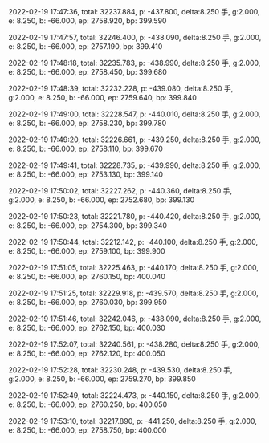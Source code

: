 2022-02-19 17:47:36, total: 32237.884, p: -437.800, delta:8.250 手, g:2.000, e: 8.250, b: -66.000, ep: 2758.920, bp: 399.590

2022-02-19 17:47:57, total: 32246.400, p: -438.090, delta:8.250 手, g:2.000, e: 8.250, b: -66.000, ep: 2757.190, bp: 399.410

2022-02-19 17:48:18, total: 32235.783, p: -438.990, delta:8.250 手, g:2.000, e: 8.250, b: -66.000, ep: 2758.450, bp: 399.680

2022-02-19 17:48:39, total: 32232.228, p: -439.080, delta:8.250 手, g:2.000, e: 8.250, b: -66.000, ep: 2759.640, bp: 399.840

2022-02-19 17:49:00, total: 32228.547, p: -440.010, delta:8.250 手, g:2.000, e: 8.250, b: -66.000, ep: 2758.230, bp: 399.780

2022-02-19 17:49:20, total: 32226.661, p: -439.250, delta:8.250 手, g:2.000, e: 8.250, b: -66.000, ep: 2758.110, bp: 399.670

2022-02-19 17:49:41, total: 32228.735, p: -439.990, delta:8.250 手, g:2.000, e: 8.250, b: -66.000, ep: 2753.130, bp: 399.140

2022-02-19 17:50:02, total: 32227.262, p: -440.360, delta:8.250 手, g:2.000, e: 8.250, b: -66.000, ep: 2752.680, bp: 399.130

2022-02-19 17:50:23, total: 32221.780, p: -440.420, delta:8.250 手, g:2.000, e: 8.250, b: -66.000, ep: 2754.300, bp: 399.340

2022-02-19 17:50:44, total: 32212.142, p: -440.100, delta:8.250 手, g:2.000, e: 8.250, b: -66.000, ep: 2759.100, bp: 399.900

2022-02-19 17:51:05, total: 32225.463, p: -440.170, delta:8.250 手, g:2.000, e: 8.250, b: -66.000, ep: 2760.150, bp: 400.040

2022-02-19 17:51:25, total: 32229.918, p: -439.570, delta:8.250 手, g:2.000, e: 8.250, b: -66.000, ep: 2760.030, bp: 399.950

2022-02-19 17:51:46, total: 32242.046, p: -438.090, delta:8.250 手, g:2.000, e: 8.250, b: -66.000, ep: 2762.150, bp: 400.030

2022-02-19 17:52:07, total: 32240.561, p: -438.280, delta:8.250 手, g:2.000, e: 8.250, b: -66.000, ep: 2762.120, bp: 400.050

2022-02-19 17:52:28, total: 32230.248, p: -439.530, delta:8.250 手, g:2.000, e: 8.250, b: -66.000, ep: 2759.270, bp: 399.850

2022-02-19 17:52:49, total: 32224.473, p: -440.150, delta:8.250 手, g:2.000, e: 8.250, b: -66.000, ep: 2760.250, bp: 400.050

2022-02-19 17:53:10, total: 32217.890, p: -441.250, delta:8.250 手, g:2.000, e: 8.250, b: -66.000, ep: 2758.750, bp: 400.000